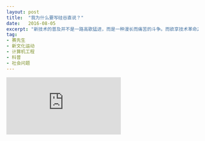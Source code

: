```yaml
---
layout: post
title:  "我为什么要写硅谷直说？"
date:   2016-08-05
excerpt: "新技术的普及并不是一路高歌猛进，而是一种漫长而痛苦的斗争。而欲享技术革命之幸福，必经技术革命之痛苦。“硅谷直说”写的，就是技术革命不得不承受的痛苦。 "
tag:
- 赛先生
- 新文化运动
- 计算机工程
- 科普
- 社会问题
---
```


<iframe id="article_iframe" src="https://zhuanlan.zhihu.com/p/21892700" frameborder="0" allowfullscreen onload="span();"></iframe>

<script>
function span() {
    document.getElementById("article_iframe").width=document.getElementsByClassName("block-left")[0].offsetWidth*0.8;
    document.getElementById("article_iframe").height=screen.height;
}
</script>
